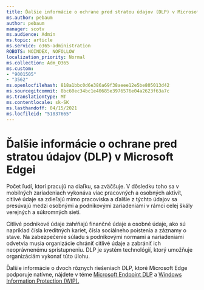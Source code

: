 ```yaml
---
title: Ďalšie informácie o ochrane pred stratou údajov (DLP) v Microsoft Edgei
ms.author: pebaum
author: pebaum
manager: scotv
ms.audience: Admin
ms.topic: article
ms.service: o365-administration
ROBOTS: NOINDEX, NOFOLLOW
localization_priority: Normal
ms.collection: Adm_O365
ms.custom:
- "9001505"
- "3562"
ms.openlocfilehash: 818a1bbc0d6e386a69f38aeee12e5be805013d42
ms.sourcegitcommit: 8bc60ec34bc1e40685e3976576e04a2623f63a7c
ms.translationtype: MT
ms.contentlocale: sk-SK
ms.lasthandoff: 04/15/2021
ms.locfileid: "51837665"
---
```

# <a name="learn-about-data-loss-prevention-dlp-in-microsoft-edge"></a>Ďalšie informácie o ochrane pred stratou údajov (DLP) v Microsoft Edgei

Počet ľudí, ktorí pracujú na diaľku, sa zväčšuje. V dôsledku toho sa v mobilných zariadeniach vykonáva viac pracovných a osobných aktivít, citlivé údaje sa zdieľajú mimo pracoviska a ďalšie z týchto údajov sa presúvajú medzi osobnými a podnikovými zariadeniami v rámci celej škály verejných a súkromných sietí.

Citlivé podnikové údaje zahŕňajú finančné údaje a osobné údaje, ako sú napríklad čísla kreditných kariet, čísla sociálneho poistenia a záznamy o stave. Na zabezpečenie súladu s podnikovými normami a nariadeniami odvetvia musia organizácie chrániť citlivé údaje a zabrániť ich neoprávnenému sprístupneniu. DLP je systém technológií, ktorý umožňuje organizáciám vykonať túto úlohu.

Ďalšie informácie o dvoch rôznych riešeniach DLP, ktoré Microsoft Edge podporuje natívne, nájdete v téme [Microsoft Endpoint DLP](https://go.microsoft.com/fwlink/?linkid=2151765) a [Windows Information Protection (WIP).](https://go.microsoft.com/fwlink/?linkid=2151766)